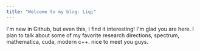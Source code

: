 ```yaml
---
title: "Welcome to my blog: Liqi"
---
```

I'm new in Github, but even this, I find it interesting!
I'm glad you are here. I plan to talk about some of my favorite research directions, spectrum, mathematica, cuda, modern c++. 
nice to meet you guys. 
